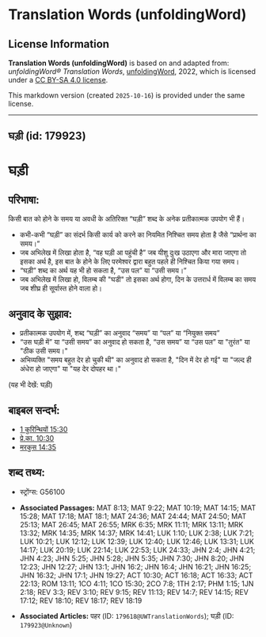 # Translation Words (unfoldingWord)

## License Information

**Translation Words (unfoldingWord)** is based on and adapted from: _unfoldingWord® Translation Words_, [unfoldingWord](https://unfoldingword.org/utw), 2022, which is licensed under a [CC BY-SA 4.0 license](https://creativecommons.org/licenses/by-sa/4.0/legalcode.en).

This markdown version (created `2025-10-16`) is provided under the same license.



--------------------------------

## घड़ी (id: 179923)

घड़ी
====

परिभाषा:
--------

किसी बात को होने के समय या अवधी के अतिरिक्त “घड़ी” शब्द के अनेक प्रतीकात्मक उपयोग भी हैं।

* कभी\-कभी “घड़ी” का संदर्भ किसी कार्य को करने का नियमित निश्चित समय होता है जैसे “प्रार्थना का समय।”
* जब अभिलेख में लिखा होता है, “वह घड़ी आ पहुंची है” जब यीशु दुःख उठाएगा और मारा जाएगा तो इसका अर्थ है, इस बात के होने के लिए परमेश्वर द्वारा बहुत पहले ही निश्चित किया गया समय।
* “घड़ी” शब्द का अर्थ यह भी हो सकता है, “उस पल” या “उसी समय।”
* जब अभिलेख में लिखा हो, विलम्ब की "घडी" तो इसका अर्थ होगा, दिन के उत्तरार्ध में विलम्ब का समय जब शीघ्र ही सूर्यास्त होने वाला हो।

अनुवाद के सुझाव:
----------------

* प्रतीकात्मक उपयोग में, शब्द “घड़ी” का अनुवाद “समय” या “पल” या “नियुक्त समय”
* “उस घड़ी में” या “उसी समय” का अनुवाद हो सकता है, “उस समय” या “उस पल” या "तुरंत" या "ठीक उसी समय।"
* अभिव्यक्ति "समय बहुत देर हो चुकी थी" का अनुवाद हो सकता है, "दिन में देर हो गई" या "जल्द ही अंधेरा हो जाएगा" या "यह देर दोपहर था।"

(यह भी देखें: घड़ी)

बाइबल सन्दर्भ:
--------------

* [1 कुरिन्थियों 15:30](https://ref.ly/1Cor0:0)
* [प्रे.का. 10:30](https://ref.ly/Acts10:30)
* [मरकुस 14:35](https://ref.ly/Mark14:35)

शब्द तथ्य:
----------

* स्ट्रोंग्स: G56100

* **Associated Passages:** MAT 8:13; MAT 9:22; MAT 10:19; MAT 14:15; MAT 15:28; MAT 17:18; MAT 18:1; MAT 24:36; MAT 24:44; MAT 24:50; MAT 25:13; MAT 26:45; MAT 26:55; MRK 6:35; MRK 11:11; MRK 13:11; MRK 13:32; MRK 14:35; MRK 14:37; MRK 14:41; LUK 1:10; LUK 2:38; LUK 7:21; LUK 10:21; LUK 12:12; LUK 12:39; LUK 12:40; LUK 12:46; LUK 13:31; LUK 14:17; LUK 20:19; LUK 22:14; LUK 22:53; LUK 24:33; JHN 2:4; JHN 4:21; JHN 4:23; JHN 5:25; JHN 5:28; JHN 5:35; JHN 7:30; JHN 8:20; JHN 12:23; JHN 12:27; JHN 13:1; JHN 16:2; JHN 16:4; JHN 16:21; JHN 16:25; JHN 16:32; JHN 17:1; JHN 19:27; ACT 10:30; ACT 16:18; ACT 16:33; ACT 22:13; ROM 13:11; 1CO 4:11; 1CO 15:30; 2CO 7:8; 1TH 2:17; PHM 1:15; 1JN 2:18; REV 3:3; REV 3:10; REV 9:15; REV 11:13; REV 14:7; REV 14:15; REV 17:12; REV 18:10; REV 18:17; REV 18:19
* **Associated Articles:** पहर (ID: `179618@UWTranslationWords`); घड़ी (ID: `179923@Unknown`)

